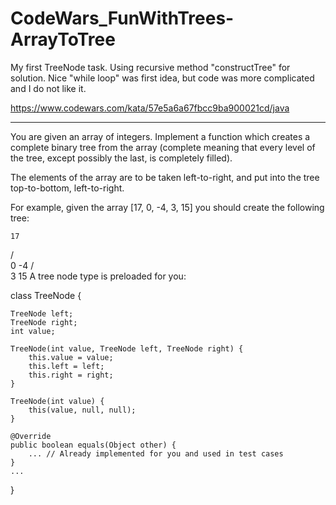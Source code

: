 # CodeWars_FunWithTrees-ArrayToTree

My first TreeNode task. Using recursive method "constructTree" for solution. Nice "while loop" was first idea, but code was more complicated and I do not like it.

https://www.codewars.com/kata/57e5a6a67fbcc9ba900021cd/java

_____

You are given an array of integers. Implement a function which creates a complete binary tree from the array (complete meaning that every level of the tree, except possibly the last, is completely filled).

The elements of the array are to be taken left-to-right, and put into the tree top-to-bottom, left-to-right.

For example, given the array [17, 0, -4, 3, 15] you should create the following tree:

    17
   /  \
  0   -4
 / \
3   15 
A tree node type is preloaded for you:

class TreeNode {

    TreeNode left;
    TreeNode right;
    int value;
    
    TreeNode(int value, TreeNode left, TreeNode right) {
        this.value = value;
        this.left = left;
        this.right = right;
    }
    
    TreeNode(int value) {
        this(value, null, null);
    }
    
    @Override
    public boolean equals(Object other) {
        ... // Already implemented for you and used in test cases 
    }
    ...
}

